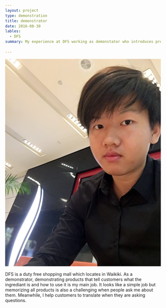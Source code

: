 ```yaml
---
layout: project
type: demonstration
title: demonstrator
date: 2016-08-30
lables:
  - DFS
summary: My experience at DFS working as demonstator who introduces products to customers.

---
```

<img class="ui medium right floated rounded image" src="../images/IMG_5197.JPG">

DFS is a duty free shopping mall which locates in Waikiki.  As a demonstrator, demonstrating products that tell customers what the ingrediant is and how to use it is my main job.  It looks like a simple job but memorizing all products is also a challenging when people ask me about them.  Meanwhile, I help customers to translate when they are asking questions.




